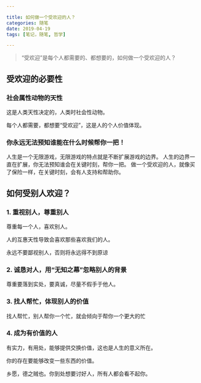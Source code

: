 ```yaml
---

title: 如何做一个受欢迎的人？
categories: 随笔
date: 2019-04-19
tags: [笔记，随笔, 哲学]

---
```



> “受欢迎”是每个人都需要的、都想要的，如何做一个受欢迎的人？

<!-- more -->

## 受欢迎的必要性

### 社会属性动物的天性

这是人类天性决定的，人类时社会性动物。

每个人都需要，都想要“受欢迎”，这是人的个人价值体现。

### 你永远无法预知谁能在什么时候帮你一把！

人生是一个无限游戏，无限游戏的特点就是不断扩展游戏的边界。
人生的边界一直在扩展，你无法预知谁会在关键时刻，帮你一把。
做一个受欢迎的人，就像买了保险一样，在关键时刻，会有人支持和帮助你。




## 如何受别人欢迎？

### 1. 重视别人，尊重别人

尊重每一个人，喜欢别人。

人的互惠天性导致会喜欢那些喜欢我们的人。 

永远不要鄙视别人，否则将永远得不到原谅

### 2. 诚恳对人，用“无知之幕”忽略别人的背景

尊重要落到实处，要真诚，尽量不假手于他人。

### 3. 找人帮忙，体现别人的价值
找人帮忙，别人帮你一个忙，就会倾向于帮你一个更大的忙 

### 4. 成为有价值的人
有实力，有用处，能够提供交换价值，这也是人生的意义所在。

你的存在要能够改变一些东西的价值。 

乡愿，德之贼也。你到处想要讨好人，所有人都会看不起你。
<!--stackedit_data:
eyJoaXN0b3J5IjpbMTI1Mjc3NDgwMl19
-->